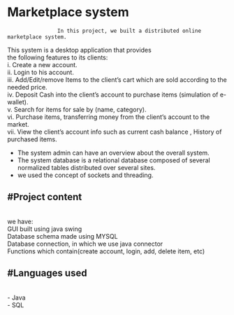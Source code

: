 # Marketplace system
                    In this project, we built a distributed online marketplace system.
This system is a desktop application that provides <br/>
the following features to its clients:<br/>
i. Create a new account.<br/>
ii. Login to his account.<br/>
iii. Add/Edit/remove Items to the client’s cart which are sold according to the<br/>
needed price.<br/>
iv. Deposit Cash into the client’s account to purchase items (simulation of
e-wallet).<br/>
v. Search for items for sale by (name, category).<br/>
vi. Purchase items, transferring money from the client’s account to the market.<br/>
vii. View the client’s account info such as current cash balance , History of
purchased items.<br/>
- The system admin can have an overview about the overall system.<br/>
- The system database is a relational database composed of
several normalized tables distributed over several sites.<br/>
- we used the concept of sockets and threading.<br/>
<h2>#Project content</h2><br/>
we have:<br/>
GUI built using java swing<br/>
Database schema made using MYSQL<br/>
Database connection, in which we use java connector<br/>
Functions which contain(create account, login, add, delete item, etc)<br/>
<h2>#Languages used</h2><br/>
- Java <br/>
- SQL
